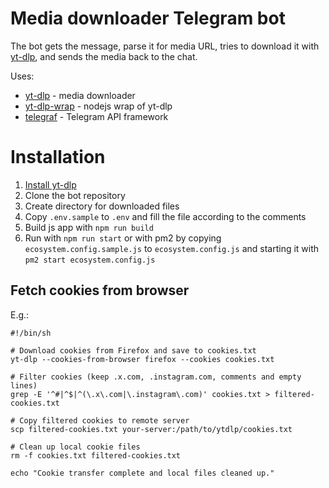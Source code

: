 # Media downloader Telegram bot

The bot gets the message, parse it for media URL, tries to download it with [yt-dlp](https://github.com/yt-dlp/yt-dlp),
and sends the media back to the chat.

Uses:
- [yt-dlp](https://github.com/yt-dlp/yt-dlp) - media downloader
- [yt-dlp-wrap](https://github.com/foxesdocode/yt-dlp-wrap) - nodejs wrap of yt-dlp
- [telegraf](https://github.com/telegraf/telegraf) - Telegram API framework

# Installation

1. [Install yt-dlp](https://github.com/yt-dlp/yt-dlp/wiki/Installation)
2. Clone the bot repository
3. Create directory for downloaded files
4. Copy `.env.sample` to `.env` and fill the file according to the comments
5. Build js app with `npm run build`
6. Run with `npm run start` or with pm2 by copying `ecosystem.config.sample.js` to `ecosystem.config.js`
   and starting it with `pm2 start ecosystem.config.js`

## Fetch cookies from browser

E.g.:
```shell
#!/bin/sh

# Download cookies from Firefox and save to cookies.txt
yt-dlp --cookies-from-browser firefox --cookies cookies.txt

# Filter cookies (keep .x.com, .instagram.com, comments and empty lines)
grep -E '^#|^$|^(\.x\.com|\.instagram\.com)' cookies.txt > filtered-cookies.txt

# Copy filtered cookies to remote server
scp filtered-cookies.txt your-server:/path/to/ytdlp/cookies.txt

# Clean up local cookie files
rm -f cookies.txt filtered-cookies.txt

echo "Cookie transfer complete and local files cleaned up."
```